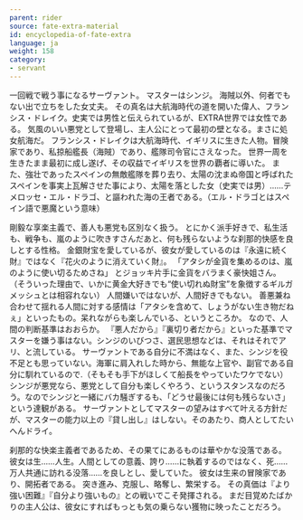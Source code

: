 ```yaml
---
parent: rider
source: fate-extra-material
id: encyclopedia-of-fate-extra
language: ja
weight: 158
category:
- servant
---
```


一回戦で戦う事になるサーヴァント。
マスターはシンジ。
海賊以外、何者でもない出で立ちをした女丈夫。
その真名は大航海時代の道を開いた偉人、フランシス・ドレイク。史実では男性と伝えられているが、EXTRA世界では女性である。
気風のいい悪党として登場し、主人公にとって最初の壁となる。まさに処女航海だ。
フランシス・ドレイクは大航海時代、イギリスに生きた人物。冒険家であり、私掠船艦長（海賊）であり、艦隊司令官にさえなった。
世界一周を生きたまま最初に成し遂げ、その収益でイギリスを世界の覇者に導いた。
また、強壮であったスペインの無敵艦隊を葬り去り、太陽の沈まぬ帝国と呼ばれたスペインを事実上瓦解させた事により、太陽を落とした女（史実では男）……テメロッセ・エル・ドラゴ、と謳われた海の王者である。（エル・ドラゴとはスペイン語で悪魔という意味）

剛毅な享楽主義で、善人も悪党も区別なく扱う。
とにかく派手好きで、私生活も、戦争も、嵐のように吹きすさんだあと、何も残らないような刹那的快感を良しとする性格。
金銀財宝を愛しているが、彼女が愛しているのは『永遠に続く財』ではなく『花火のように消えていく財』。
「アタシが金貨を集めるのは、嵐のように使い切るためさね」
とジョッキ片手に金貨をバラまく豪快姐さん。
（そういった理由で、いかに黄金大好きでも“使い切れぬ財宝”を象徴するギルガメッシュとは相容れない）
人間嫌いではないが、人間好きでもない。
善悪兼ね合わせて揺れる人間に対する感情は「アタシを含めて、しょうがない生き物だねぇ」といったもの。呆れながらも楽しんでいる、というところか。
なので、人間の判断基準はおおらか。
『悪人だから』『裏切り者だから』といった基準でマスターを嫌う事はない。シンジのいびつさ、選民思想などは、それはそれでアリ、と流している。
サーヴァントである自分に不満はなく、また、シンジを役不足とも思っていない。海軍に肩入れした時から、無能な上官や、副官である自分に馴れているので.（そもそも手下がほしくて船長をやっていたワケでない）
シンジが悪党なら、悪党として自分も楽しくやろう、というスタンスなのだろう。なのでシンジと一緒にバカ騒ぎするも、「どうせ最後には何も残らないさ」という達観がある。
サーヴァントとしてマスターの望みはすべて叶える方針だが、マスターの能力以上の『貸し出し』はしない。そのあたり、商人としてたいへんドライ。

刹那的な快楽主義者であるため、その果てにあるものは華やかな没落である。
彼女は生……人生。人間としての意義、誇り……に執着するのではなく、死……万人共通に訪れる没落……を良しとし、愛していた。
彼女は生来の冒険家であり、開拓者である。
突き進み、克服し、略奪し、繁栄する。
その真価は『より強い困難』『自分より強いもの』との戦いでこそ発揮される。
まだ目覚めたばかりの主人公は、彼女にすればもっとも気の乗らない獲物に映ったことだろう。
